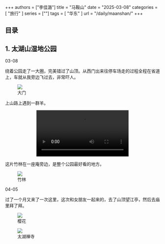 +++
authors = ["李佳潞"]
title = "马鞍山"
date = "2025-03-08"
categories = [
    "旅行"
]
series = [""]
tags = [
    "华东"
]
url = "/daily/maanshan/"
+++
<!DOCTYPE html>
<html lang="zh-CN">
<head>
    <meta charset="UTF-8">
    <meta name="viewport" content="width=device-width, initial-scale=1.0">
    <link rel="stylesheet" href="/assets/css/styles.css">
    <script src="/assets/js/toc.js"></script>    
</head>
<body>
    <article>
        <nav>
            <h2>目录</h2>
            <ul id="toc">
                <!-- 目录项会在这里动态生成 -->
            </ul>
        </nav>
        <section>
            <h2>1. 太湖山湿地公园</h2>
            <p>03-08 <i class="fas fa-cloud"></i></p>
            <p>         绕着公园走了一大圈，完美错过了山顶。从西门出来往停车场走的过程全程在省道上，车就从我旁边飞过去，非常吓人。</p>
            <div class="container">
                <div class="image">
                    <figure>
                        <a data-fancybox="gallery" href="/images/daily-travel/maanshan1.jpg">
    <img src="/images/daily-travel/maanshan1.jpg" loading="lazy">
</a>
                        <figcaption>大门</figcaption>
                    </figure>
                </div>
            </div>
            <p>         上山路上遇到一群羊。</p>
            <div class="container" style="display: flex; justify-content: center;">
                <video controls style="max-width:100%; height:auto;">
                    <source src="https://pub-5b6dc435fbf3499ca474b4b6941cb647.r2.dev/maanshan1.mp4" type="video/mp4">
                    您的浏览器不支持 HTML5 视频播放。
                </video>
            </div>
            <p>         这片竹林在一座庵旁边，是整个公园最好看的地方。</p>
            <div class="container">
                <div class="image">
                    <figure>
                        <a data-fancybox="gallery" href="/images/daily-travel/maanshan2.jpg">
    <img src="/images/daily-travel/maanshan2.jpg" loading="lazy">
</a>
                        <figcaption>竹林</figcaption>
                    </figure>
                </div>
            </div>
        </section>
        <section>
        <p>04-05 <i class="fas fa-sun"></i></p>
            <p>         过了一个月又来了一次这里，这次和女朋友一起来的，去了山顶望江亭，然后去庙里拜了拜。</p>
            <div class="container">
                <div class="image">
                    <figure>
                        <a data-fancybox="gallery" href="/images/daily-travel/maanshan4.png">
    <img src="/images/daily-travel/maanshan4.png" loading="lazy">
</a>
                        <figcaption>樱花</figcaption>
                    </figure>
                </div>
            </div>
            <div class="container">
                <div class="image">
                    <figure>
                        <a data-fancybox="gallery" href="/images/daily-travel/maanshan5.png">
    <img src="/images/daily-travel/maanshan5.png" loading="lazy">
</a>
                        <figcaption>太湖禅寺</figcaption>
                    </figure>
                </div>
            </div>
        </section>
    </article>
</body>
</html>